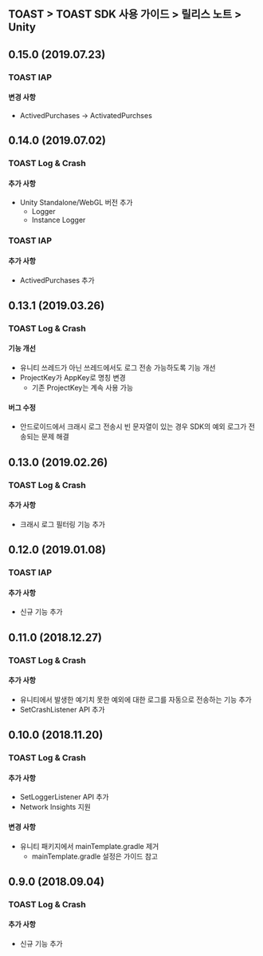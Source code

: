 ## TOAST > TOAST SDK 사용 가이드 > 릴리스 노트 > Unity

## 0.15.0 (2019.07.23)

### TOAST IAP

#### 변경 사항

* ActivedPurchases -> ActivatedPurchses
    
## 0.14.0 (2019.07.02)

### TOAST Log & Crash

#### 추가 사항

* Unity Standalone/WebGL 버전 추가
    * Logger
    * Instance Logger

### TOAST IAP

#### 추가 사항

* ActivedPurchases 추가

## 0.13.1 (2019.03.26)

### TOAST Log & Crash

#### 기능 개선

* 유니티 쓰레드가 아닌 쓰레드에서도 로그 전송 가능하도록 기능 개선
* ProjectKey가 AppKey로 명칭 변경
    * 기존 ProjectKey는 계속 사용 가능

#### 버그 수정

* 안드로이드에서 크래시 로그 전송시 빈 문자열이 있는 경우 SDK의 예외 로그가 전송되는 문제 해결

## 0.13.0 (2019.02.26)

### TOAST Log & Crash

#### 추가 사항

* 크래시 로그 필터링 기능 추가

## 0.12.0 (2019.01.08)

### TOAST IAP

#### 추가 사항

* 신규 기능 추가

## 0.11.0 (2018.12.27)

### TOAST Log & Crash

#### 추가 사항

* 유니티에서 발생한 예기치 못한 예외에 대한 로그를 자동으로 전송하는 기능 추가
* SetCrashListener API 추가

## 0.10.0 (2018.11.20)

### TOAST Log & Crash

#### 추가 사항

* SetLoggerListener API 추가
* Network Insights 지원 

#### 변경 사항

* 유니티 패키지에서 mainTemplate.gradle 제거
    * mainTemplate.gradle 설정은 가이드 참고

## 0.9.0 (2018.09.04)

### TOAST Log & Crash

#### 추가 사항

* 신규 기능 추가